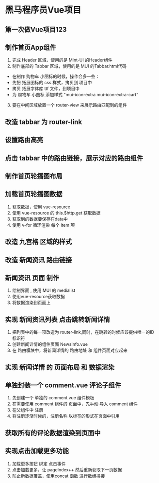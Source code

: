 # 黑马程序员Vue项目
## 第一次做Vue项目123

## 制作首页App组件
1. 完成 Header 区域，使用的是 Mint-UI 的Header组件
2. 制作底部的 Tabbar 区域，使用的是 MUI 的Tabbar.html代码
  + 在制作 购物车 小图标的时候，操作会多一些：
  + 先把 拓展图标的 css 样式，拷贝到 项目中
  + 拷贝 拓展字体库 ttf 文件，到项目中
  + 为 购物车 小图标 添加样式 "mui-icon-extra mui-icon-extra-cart"
3. 要在中间区域放置一个 router-view 来展示路由匹配到的组件

## 改造 tabbar 为 router-link

## 设置路由高亮

## 点击 tabbar 中的路由链接，展示对应的路由组件

## 制作首页轮播图布局

## 加载首页轮播图数据
1. 获取数据，使用 vue-resource
2. 使用 vue-resource 的 this.$http.get 获取数据
3. 获取到的数据要保存在data中
4. 使用 v-for 循环渲染 每个 item 项


## 改造 九宫格 区域的样式

## 改造 新闻资讯 路由链接

## 新闻资讯 页面 制作
1. 绘制界面 , 使用 MUI 的 medialist
2. 使用vue-resource获取数据
3. 将数据渲染到页面上

## 实现 新闻资讯列表 点击跳转新闻详情
1. 把列表中的每一项改造为 router-link,同时，在跳转的时候应该提供唯一的ID标识符
2. 创建新闻详情的组件页面 NewsInfo.vue
3. 在 路由模块中，将新闻详情的 路由地址 和 组件页面对应起来

## 实现 新闻详情 的 页面布局 和 数据渲染

## 单独封装一个 comment.vue 评论子组件
1. 先创建一个 单独的 comment.vue 组件模板
2. 在需要使用 comment 组件的 页面中，先手动 导入 comment 组件
3. 在父组件中 注册 
4. 将注册逐渐时候的，注册名称 以标签的形式在页面中引用

## 获取所有的评论数据渲染到页面中

## 实现点击加载更多功能
1. 加载更多按钮 绑定 点击事件
2. 点击加载更多，让 pageIndex++ 然后重新获取下一页数据
3. 防止新数据覆盖，使用concat 函数 进行数组拼接
